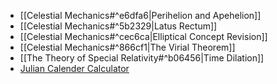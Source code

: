 
+ [[Celestial Mechanics#^e6dfa6|Perihelion and Apehelion]]
+ [[Celestial Mechanics#^5b2329|Latus Rectum]]
+ [[Celestial Mechanics#^cec6ca|Elliptical Concept Revision]]
+ [[Celestial Mechanics#^866cf1|The Virial Theorem]]
+ [[The Theory of Special Relativity#^b06456|Time Dilation]]
+ [Julian Calender Calculator](https://aa.usno.navy.mil/data/JulianDate)